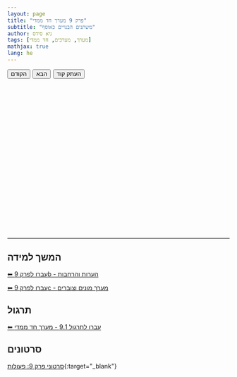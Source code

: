 ```yaml
---
layout: page
title: "פרק 9 מערך חד ממדי"
subtitle: "משתנים הבנויים כאוסף"
author: גיא סידס
tags: [מערך, מערכים, חד ממדי]
mathjax: true
lang: he
---
```


<style>
details, details > summary { display: none; }
#stage {
  position: relative;
  min-height: 25em;
  width: 100%;
}
#stage pre {
  position: absolute;
  top: 0; left: 0; right: 0; bottom: 0;
  opacity: 0;
  transition: opacity 3s;
  z-index: 1;
  direction: ltr;
  background: inherit;
  margin: 0;
}
#stage pre.show {
  opacity: 1;
  z-index: 2;
}
.button-container {
  margin-top: 0em;
  margin-bottom: 2em;
  display: flex;
  justify-content: flex-start;
  gap: 0.4em;
}
#explanation {
  text-align: center;
  font-weight: bold;
  font-size: 1em;
  min-height: 1em;
  margin-bottom: -3.1em;
  margin-top: 0;
}
.copy-success {
  color: green;
  font-size: 0.9em;
  margin-right: 1em;
  display: inline-block;
  vertical-align: middle;
}
</style>




<details markdown="1"><summary>1. נניח שנרצה להפוך את car **לאוסף של מחרוזות**</summary>

```csharp
static void Main(string[] args)
{
    string   car  =   "BMW";

    Console.WriteLine(car);
}
```
</details>

<details markdown="1"><summary>2. הוספנו: סוגריים מרובעים, סוגריים מסולסלים, ולשון רבים</summary>

```csharp
static void Main(string[] args)
{
    string[] cars = { "BMW", "Ford", "Kia" };

    Console.WriteLine(cars); // ⟹😟לא כמו פייתון. לא ממש עוזר System.String[] מדפיס
}
```



</details>

<details markdown="1"><summary>3. ניתן לגשת לאיבר במערך לפי מיקום</summary>

```csharp
static void Main(string[] args)
{
    string[] cars = { "BMW", "Ford", "Kia" };

    Console.WriteLine(cars[0]); // prints BMW, מתנהג כמו במחרוזת
    Console.WriteLine(cars[0][1]); // ??? ומה זה ידפיס
}
```
</details>


<details markdown="1"><summary>4. כאן כבר יש לנו בעיה</summary>

```csharp
static void Main(string[] args)
{
    string[] cars = { "BMW", "Ford", "Kia" };


        Console.WriteLine(cars[0]);
        Console.WriteLine(cars[1]);
        Console.WriteLine(cars[2]);
        Console.WriteLine(cars[3]); //index out of range exception
        // Program WILL CRUSH 
        Console.ReadLine();




}
```
</details>



<details markdown="1"><summary>5. אפשר לטפל במצבי Exception</summary>

```csharp
static void Main(string[] args)
{
    string[] cars = { "BMW", "Ford", "Kia" };
    try
    {
        Console.WriteLine(cars[0]);
        Console.WriteLine(cars[1]);
        Console.WriteLine(cars[2]);
        Console.WriteLine(cars[3]); // 😥Index Out of Range exception😥
    
    }
    catch (Exception e)
    {
        Console.WriteLine($"we had aproblem: {e.Message}");
    }
}
```
</details>


<details markdown="1"><summary>6. ניעזר בלולאות כדי לרוץ על כל איברי המערך, אבל,</summary>

```csharp
static void Main(string[] args)
{
    string[] cars = [ "BMW", "Ford", "Kia" ]; // 🤔 ??? {מסולסלים} לא היו קודם סוגריים 😲
    
    for (int i = 0; i < cars.Length; i++)
        Console.WriteLine(cars[i]); // 👮 i גישה ישירה לאיבר באינדקס
}
```
</details>



<details markdown="1"><summary>7. לולאת foreach יותר נוחה בהרבה מקרים</summary>

```csharp
static void Main(string[] args)
{
    string[] cars = { "BMW", "Ford", "Kia" }; //inline initialization

    foreach (string car in cars) 🐭
        Console.WriteLine(car); // הרבה יותר פשוט
}
```
</details>



<details markdown="1"><summary>8. כאן מקצים מערך בגודל מסויים וזה סוף פסוק</summary>

```csharp
static void Main(string[] args)
{
    string[] cars = new string[5]; // איתחול לגודל 5.  לא יורשה לשנות את הגודל בהמשך
                                  // ולכן בהמשך הדרך בפרוייקטים נעבוד עם מבנים אחרים
                                 // אסור בשימוש Array.Resize(ref cars, 10); אסור בשימוש
    for (int i = 0; i < cars.Length; i++)
    {
        cars[i] = "BMW" + i;
        Console.WriteLine(cars[i]);
    }
}
```
</details>



<details markdown="1"><summary>9. הבדל חשוב בין סוגי הלולאות - לא ניתן לבצע השמה ב-foreach</summary>

```csharp
static void Main(string[] args)
{
    string[] cars = new string[5]; // מקצה מערך בגודל 5

    foreach (string car in cars) 
        car = "BMW"; // ===== !!! השמה - לא אפשרית  ======
        // ועדיין, נח ושימושי כשעובדים עם עצמים
}
```
</details>

<details markdown="1"><summary>10. אפשר לשלוח מערך לפונקציה.</summary>

```csharp
static void Main(string[] args)
{
    int[] nums = { 3,2,1 };
    Add10(nums);
    PrintArr(nums); // prints 13  12  11
    PrintArr(["bus", "bug", "beer", "bear"]); //instanciation in a call with [ ] ???
}
public static void Add10(int[] arr)
{
    for (int i = 0; i < arr.Length; i++)
        arr[i] += 10;
}
static void PrintArr<T>(T[] arr) // מה נסגר עם הפונקציות הגנריות האלה?
{
    foreach (var item in arr)
        Console.Write($" {item} ");
    Console.WriteLine();
}
```
</details>


<details markdown="1"><summary>11. המערך מאותחל ל-nulls</summary>

```csharp
static void Main(string[] args)
{
    string[] cars = new string[5];  // אז לא יודפס כלום null אפשר להדפיס את איברי המערך. הם כולם
    //=== = "" קיימת דרישה בבחינות לבצע לולאת איתחול שמאפסת את אברי המערך. או במקרה זה מגדירה את כולם ===
    //=== מאד לא סביר ומתנגש עם העבודה עם עצמים בהמשך === אמשיך לברר לכם את הנקודה 
    Console.Write(cars[0].Length); // Null Reference Exception אבל לא ניתן לגשת לתכונה כשאין עדין עצם
    cars[0] = cars[0] + "wow";    // null ובכל זאת ניתן לשרשר מחרוזת עם 

}
```
</details>


<details markdown="1"><summary>12. בואו ננסה להבין מה זה object reference</summary>

```csharp
static void Main(string[] args)
{
    char[] chars = ['h', 'e', 'l', 'l', 'o'];
    PrintArr(chars); //        h  e  l  l  o
    WillItChange_יתשנה_או_לא(chars);
    PrintArr(chars); // Stays  h  e  l  l  o
}

static void WillItChange_יתשנה_או_לא(char[] arr)
{
    arr = ['h', 'e', 'l', 'l', '_', 'N', 'o'];
}

```
</details>


 <!-- this is the actual page that is displayed -->
<!-- =============================================== -->
<div class="button-container">
  <button id="prevBtn">הקודם</button>
  <button id="nextBtn">הבא</button>
  <button id="copyBtn">העתק קוד</button>
  <span id="copyStatus" class="copy-success" style="display:none;">הועתק!</span>
</div>
<div id="explanation"></div>
<div id="stage"></div>




<script defer>
document.addEventListener('DOMContentLoaded', () => {
  // Extract code blocks and processed summaries (markdown-style bold to <strong>)
  const blocks = [...document.querySelectorAll('details')].map(d => ({
    codeEl: d.querySelector('pre').cloneNode(true),
    // Allows using **bold** in summary
    summary: d.querySelector('summary').innerHTML.replace(/\*\*(.+?)\*\*/g, '<strong>$1</strong>')
  }));
  const stage = document.getElementById('stage');
  const explanation = document.getElementById('explanation');
  const copyBtn = document.getElementById('copyBtn');
  const copyStatus = document.getElementById('copyStatus');
  let idx = 0;

  // Initial code block display
  let current = stage.appendChild(blocks[0].codeEl.cloneNode(true));
  current.classList.add('show');
  if(explanation) explanation.innerHTML = blocks[0].summary;

  function crossfade(toIdx) {
    if (toIdx === idx) return;
    const next = stage.appendChild(blocks[toIdx].codeEl.cloneNode(true));
    next.classList.add('show');
    next.style.opacity = 0;
    next.getBoundingClientRect(); // force reflow
    next.style.opacity = 1;
    current.style.opacity = 0;
    setTimeout(() => {
      current.remove();
      current = next;
      idx = toIdx;
      if(explanation) explanation.innerHTML = blocks[toIdx].summary;
    }, 3000); // 3s transition
  }

  // Buttons (ensure these elements exist before binding)
  const nextBtn = document.getElementById('nextBtn');
  const prevBtn = document.getElementById('prevBtn');
  if(nextBtn) nextBtn.onclick = () => crossfade((idx + 1) % blocks.length);
  if(prevBtn) prevBtn.onclick = () => crossfade((idx + blocks.length - 1) % blocks.length);

  // Mouse click on stage (not buttons!)
  stage.addEventListener('mousedown', e => {
    // Only respond if not clicking on code selection or non-left/right button
    if (e.button === 0) { // Left
      crossfade((idx + 1) % blocks.length);
      e.preventDefault();
    }
    if (e.button === 2) { // Right
      crossfade((idx + blocks.length - 1) % blocks.length);
      e.preventDefault();
    }
  });
  stage.addEventListener('contextmenu', e => e.preventDefault());

  // Copy button
  if(copyBtn) copyBtn.onclick = () => {
    const code = current.textContent;
    navigator.clipboard.writeText(code).then(() => {
      if(copyStatus) {
        copyStatus.style.display = 'inline-block';
        setTimeout(() => { copyStatus.style.display = 'none'; }, 1200);
      }
    });
  };
});
</script>

---

## המשך למידה
[⬅ עברו לפרק 9b - הערות והרחבות](/cs2/Chapter9b)

[⬅ עברו לפרק 9c - מערך מונים וצוברים](/cs2/Chapter9c)


## תרגול

[⬅ עברו לתרגול 9.1 - מערך חד ממדי](/cs2/Chapter9Ex9.1)


## סרטונים

[סרטוני פרק 9: פעולות](https://www.youtube.com/playlist?list=PLnVUJu2KuoA2cT3X-Fui7j6HZJWZM6vnK){:target="_blank"}


